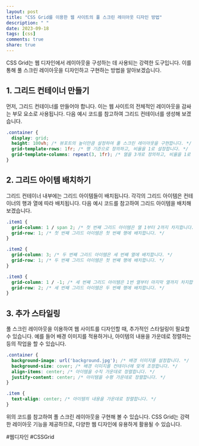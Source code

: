 ```yaml
---
layout: post
title: "CSS Grid를 이용한 웹 사이트의 풀 스크린 레이아웃 디자인 방법"
description: " "
date: 2023-09-18
tags: [css]
comments: true
share: true
---
```


CSS Grid는 웹 디자인에서 레이아웃을 구성하는 데 사용되는 강력한 도구입니다. 이를 통해 풀 스크린 레이아웃을 디자인하고 구현하는 방법을 알아보겠습니다.

## 1. 그리드 컨테이너 만들기

먼저, 그리드 컨테이너를 만들어야 합니다. 이는 웹 사이트의 전체적인 레이아웃을 감싸는 부모 요소로 사용됩니다. 다음 예시 코드를 참고하여 그리드 컨테이너를 생성해 보겠습니다.

```css
.container {
  display: grid;
  height: 100vh; /* 뷰포트의 높이만큼 설정하여 풀 스크린 레이아웃을 구현합니다. */
  grid-template-rows: 1fr; /* 행 기준으로 정의하고, 비율을 1로 설정합니다. */
  grid-template-columns: repeat(3, 1fr); /* 열을 3개로 정의하고, 비율을 1로 설정합니다. */
}
```

## 2. 그리드 아이템 배치하기

그리드 컨테이너 내부에는 그리드 아이템들이 배치됩니다. 각각의 그리드 아이템은 컨테이너의 행과 열에 따라 배치됩니다. 다음 예시 코드를 참고하여 그리드 아이템을 배치해 보겠습니다.

```css
.item1 {
  grid-column: 1 / span 2; /* 첫 번째 그리드 아이템은 열 1부터 2까지 차지합니다. */
  grid-row: 1; /* 첫 번째 그리드 아이템은 첫 번째 행에 배치합니다. */
}

.item2 {
  grid-column: 3; /* 두 번째 그리드 아이템은 세 번째 열에 배치합니다. */
  grid-row: 1; /* 두 번째 그리드 아이템은 첫 번째 행에 배치합니다. */
}

.item3 {
  grid-column: 1 / -1; /* 세 번째 그리드 아이템은 1번 열부터 마지막 열까지 차지합니다. */
  grid-row: 2; /* 세 번째 그리드 아이템은 두 번째 행에 배치합니다. */
}
```

## 3. 추가 스타일링

풀 스크린 레이아웃을 이용하여 웹 사이트를 디자인할 때, 추가적인 스타일링이 필요할 수 있습니다. 예를 들어 배경 이미지를 적용하거나, 아이템의 내용을 가운데로 정렬하는 등의 작업을 할 수 있습니다.

```css
.container {
  background-image: url('background.jpg'); /* 배경 이미지를 설정합니다. */
  background-size: cover; /* 배경 이미지를 컨테이너에 맞게 조정합니다. */
  align-items: center; /* 아이템을 수직 가운데로 정렬합니다. */
  justify-content: center; /* 아이템을 수평 가운데로 정렬합니다. */
}

.item {
  text-align: center; /* 아이템의 내용을 가운데로 정렬합니다. */
}
```

위의 코드를 참고하여 풀 스크린 레이아웃을 구현해 볼 수 있습니다. CSS Grid는 강력한 레이아웃 기능을 제공하므로, 다양한 웹 디자인에 유용하게 활용될 수 있습니다.

#웹디자인 #CSSGrid